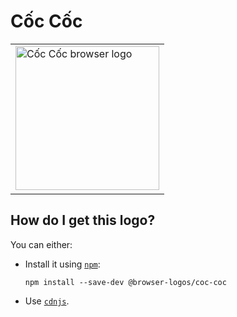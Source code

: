 # Cốc Cốc

<table>
    <tr height=240>
        <td>
            <a href="https://github.com/alrra/browser-logos/tree/26ea05bb012377c3306c511294be0fcb655aaa6b/src/c%E1%BB%91c-c%E1%BB%91c">
                <img width=230 src="https://raw.githubusercontent.com/alrra/browser-logos/26ea05bb012377c3306c511294be0fcb655aaa6b/src/c%E1%BB%91c-c%E1%BB%91c/c%E1%BB%91c-c%E1%BB%91c_512x512.png" alt="Cốc Cốc browser logo">
            </a>
        </td>
    </tr>
</table>

## How do I get this logo?

You can either:

* Install it using [`npm`][npm]:

  `npm install --save-dev @browser-logos/coc-coc`

* Use [`cdnjs`][cdnjs].

<!-- Link labels: -->

[cdnjs]: https://cdnjs.com/libraries/browser-logos
[npm]: https://www.npmjs.com/

